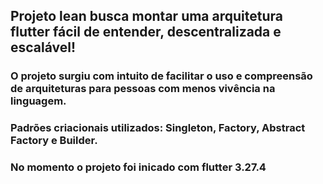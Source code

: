 ## Projeto lean busca montar uma arquitetura flutter fácil de entender, descentralizada e escalável!

### O projeto surgiu com intuito de facilitar o uso e compreensão de arquiteturas para pessoas com menos vivência na linguagem.

### Padrões criacionais utilizados: Singleton, Factory, Abstract Factory e Builder.

### No momento o projeto foi inicado com flutter 3.27.4
